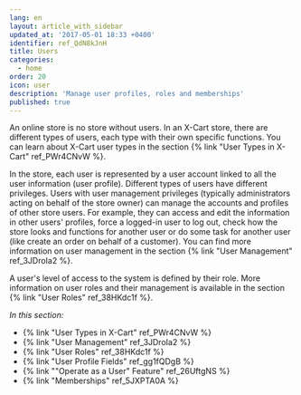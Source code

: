 ```yaml
---
lang: en
layout: article_with_sidebar
updated_at: '2017-05-01 18:33 +0400'
identifier: ref_QdN8kJnH
title: Users
categories:
  - home
order: 20
icon: user
description: 'Manage user profiles, roles and memberships'
published: true
---
```

An online store is no store without users. In an X-Cart store, there are different types of users, each type with their own specific functions. You can learn about X-Cart user types in the section {% link "User Types in X-Cart" ref_PWr4CNvW %}.

In the store, each user is represented by a user account linked to all the user information (user profile). Different types of users have different privileges. Users with user management privileges (typically administrators acting on behalf of the store owner) can manage the accounts and profiles of other store users. For example, they can access and edit the information in other users' profiles, force a logged-in user to log out, check how the store looks and functions for another user or do some task for another user (like create an order on behalf of a customer). You can find more information on user management in the section {% link "User Management" ref_3JDroIa2 %}. 

A user's level of access to the system is defined by their role. More information on user roles and their management is available in the section {% link "User Roles" ref_38HKdc1f %}. 



_In this section:_
*   {% link "User Types in X-Cart" ref_PWr4CNvW %} 
*   {% link "User Management" ref_3JDroIa2 %}
*   {% link "User Roles" ref_38HKdc1f %} 
*   {% link "User Profile Fields" ref_gg1fQDgB %} 
*   {% link ""Operate as a User" Feature" ref_26UftgNS %}
*   {% link "Memberships" ref_5JXPTA0A %}
